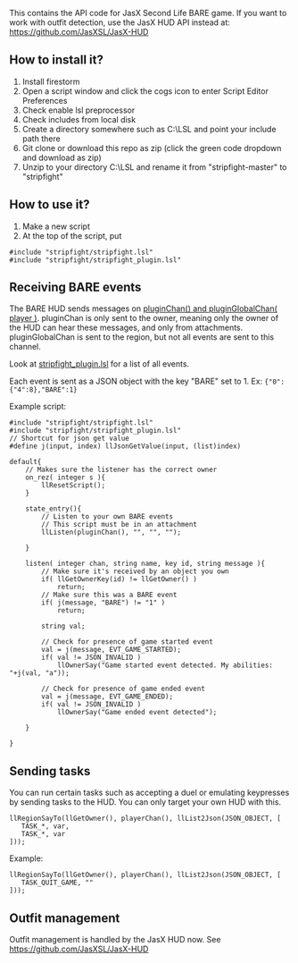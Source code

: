 This contains the API code for JasX Second Life BARE game. If you want to work with outfit detection, use the JasX HUD API instead at: https://github.com/JasXSL/JasX-HUD

## How to install it?

1. Install firestorm
2. Open a script window and click the cogs icon to enter Script Editor Preferences
3. Check enable lsl preprocessor
4. Check includes from local disk
5. Create a directory somewhere such as C:\LSL and point your include path there
6. Git clone or download this repo as zip (click the green code dropdown and download as zip)
7. Unzip to your directory C:\LSL and rename it from "stripfight-master" to "stripfight"

## How to use it?

1. Make a new script
2. At the top of the script, put
  ```
  #include "stripfight/stripfight.lsl"
  #include "stripfight/stripfight_plugin.lsl"
  ```

## Receiving BARE events

The BARE HUD sends messages on [pluginChan() and pluginGlobalChan( player )](https://github.com/without-ordinary/stripfight/blob/master/stripfight_plugin.lsl#L2). pluginChan is only sent to the owner, meaning only the owner of the HUD can hear these messages, and only from attachments. pluginGlobalChan is sent to the region, but not all events are sent to this channel.

Look at [stripfight_plugin.lsl](https://github.com/without-ordinary/stripfight/blob/master/stripfight_plugin.lsl) for a list of all events.

Each event is sent as a JSON object with the key "BARE" set to 1. Ex: `{"0":{"4":8},"BARE":1}`

Example script:

```lsl
#include "stripfight/stripfight.lsl"
#include "stripfight/stripfight_plugin.lsl"
// Shortcut for json get value
#define j(input, index) llJsonGetValue(input, (list)index)
  
default{
    // Makes sure the listener has the correct owner
    on_rez( integer s ){
        llResetScript();
    }
    
    state_entry(){
        // Listen to your own BARE events
        // This script must be in an attachment
        llListen(pluginChan(), "", "", "");
        
    }
    
    listen( integer chan, string name, key id, string message ){
        // Make sure it's received by an object you own
        if( llGetOwnerKey(id) != llGetOwner() )
            return;
        // Make sure this was a BARE event
        if( j(message, "BARE") != "1" )
            return;
            
        string val;
        
        // Check for presence of game started event
        val = j(message, EVT_GAME_STARTED);
        if( val != JSON_INVALID )
            llOwnerSay("Game started event detected. My abilities: "+j(val, "a"));
        
        // Check for presence of game ended event
        val = j(message, EVT_GAME_ENDED);
        if( val != JSON_INVALID )
            llOwnerSay("Game ended event detected");

    }
    
}
```


## Sending tasks

You can run certain tasks such as accepting a duel or emulating keypresses by sending tasks to the HUD. You can only target your own HUD with this.
```
llRegionSayTo(llGetOwner(), playerChan(), llList2Json(JSON_OBJECT, [
   TASK_*, var,
   TASK_*, var
]));
```

Example:

```
llRegionSayTo(llGetOwner(), playerChan(), llList2Json(JSON_OBJECT, [
   TASK_QUIT_GAME, ""
]));
```

## Outfit management
Outfit management is handled by the JasX HUD now. See https://github.com/JasXSL/JasX-HUD


